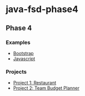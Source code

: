 # java-fsd-phase4

## Phase 4

### Examples

* [Bootstrap](./bootstrap-examples)
* [Javascript](./javascript-examples)


### Projects

* [Project 1: Restaurant](./restaurant-frontend)
* [Project 2: Team Budget Planner](./team-budget-planner) 
